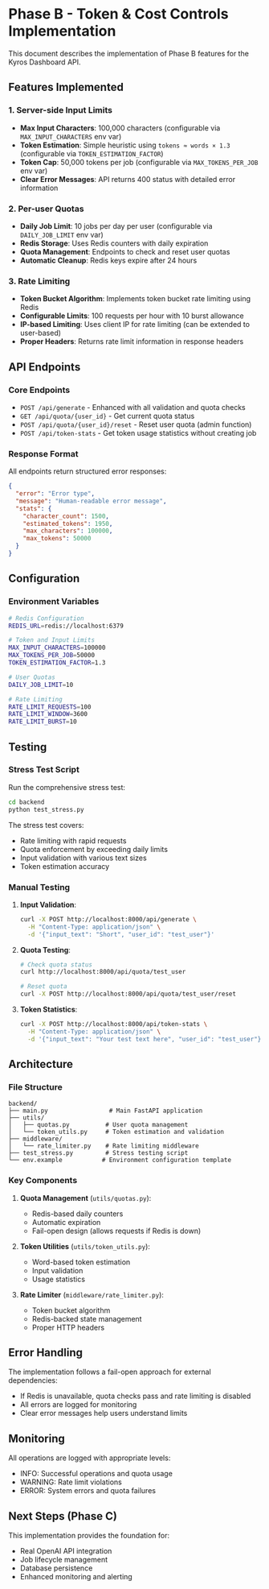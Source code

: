 # Phase B - Token & Cost Controls Implementation

This document describes the implementation of Phase B features for the Kyros Dashboard API.

## Features Implemented

### 1. Server-side Input Limits
- **Max Input Characters**: 100,000 characters (configurable via `MAX_INPUT_CHARACTERS` env var)
- **Token Estimation**: Simple heuristic using `tokens ≈ words × 1.3` (configurable via `TOKEN_ESTIMATION_FACTOR`)
- **Token Cap**: 50,000 tokens per job (configurable via `MAX_TOKENS_PER_JOB` env var)
- **Clear Error Messages**: API returns 400 status with detailed error information

### 2. Per-user Quotas
- **Daily Job Limit**: 10 jobs per day per user (configurable via `DAILY_JOB_LIMIT` env var)
- **Redis Storage**: Uses Redis counters with daily expiration
- **Quota Management**: Endpoints to check and reset user quotas
- **Automatic Cleanup**: Redis keys expire after 24 hours

### 3. Rate Limiting
- **Token Bucket Algorithm**: Implements token bucket rate limiting using Redis
- **Configurable Limits**: 100 requests per hour with 10 burst allowance
- **IP-based Limiting**: Uses client IP for rate limiting (can be extended to user-based)
- **Proper Headers**: Returns rate limit information in response headers

## API Endpoints

### Core Endpoints
- `POST /api/generate` - Enhanced with all validation and quota checks
- `GET /api/quota/{user_id}` - Get current quota status
- `POST /api/quota/{user_id}/reset` - Reset user quota (admin function)
- `POST /api/token-stats` - Get token usage statistics without creating job

### Response Format
All endpoints return structured error responses:
```json
{
  "error": "Error type",
  "message": "Human-readable error message",
  "stats": {
    "character_count": 1500,
    "estimated_tokens": 1950,
    "max_characters": 100000,
    "max_tokens": 50000
  }
}
```

## Configuration

### Environment Variables
```bash
# Redis Configuration
REDIS_URL=redis://localhost:6379

# Token and Input Limits
MAX_INPUT_CHARACTERS=100000
MAX_TOKENS_PER_JOB=50000
TOKEN_ESTIMATION_FACTOR=1.3

# User Quotas
DAILY_JOB_LIMIT=10

# Rate Limiting
RATE_LIMIT_REQUESTS=100
RATE_LIMIT_WINDOW=3600
RATE_LIMIT_BURST=10
```

## Testing

### Stress Test Script
Run the comprehensive stress test:
```bash
cd backend
python test_stress.py
```

The stress test covers:
- Rate limiting with rapid requests
- Quota enforcement by exceeding daily limits
- Input validation with various text sizes
- Token estimation accuracy

### Manual Testing
1. **Input Validation**:
   ```bash
   curl -X POST http://localhost:8000/api/generate \
     -H "Content-Type: application/json" \
     -d '{"input_text": "Short", "user_id": "test_user"}'
   ```

2. **Quota Testing**:
   ```bash
   # Check quota status
   curl http://localhost:8000/api/quota/test_user

   # Reset quota
   curl -X POST http://localhost:8000/api/quota/test_user/reset
   ```

3. **Token Statistics**:
   ```bash
   curl -X POST http://localhost:8000/api/token-stats \
     -H "Content-Type: application/json" \
     -d '{"input_text": "Your test text here", "user_id": "test_user"}'
   ```

## Architecture

### File Structure
```
backend/
├── main.py                 # Main FastAPI application
├── utils/
│   ├── quotas.py          # User quota management
│   └── token_utils.py     # Token estimation and validation
├── middleware/
│   └── rate_limiter.py    # Rate limiting middleware
├── test_stress.py         # Stress testing script
└── env.example           # Environment configuration template
```

### Key Components

1. **Quota Management** (`utils/quotas.py`):
   - Redis-based daily counters
   - Automatic expiration
   - Fail-open design (allows requests if Redis is down)

2. **Token Utilities** (`utils/token_utils.py`):
   - Word-based token estimation
   - Input validation
   - Usage statistics

3. **Rate Limiter** (`middleware/rate_limiter.py`):
   - Token bucket algorithm
   - Redis-backed state management
   - Proper HTTP headers

## Error Handling

The implementation follows a fail-open approach for external dependencies:
- If Redis is unavailable, quota checks pass and rate limiting is disabled
- All errors are logged for monitoring
- Clear error messages help users understand limits

## Monitoring

All operations are logged with appropriate levels:
- INFO: Successful operations and quota usage
- WARNING: Rate limit violations
- ERROR: System errors and quota failures

## Next Steps (Phase C)

This implementation provides the foundation for:
- Real OpenAI API integration
- Job lifecycle management
- Database persistence
- Enhanced monitoring and alerting
